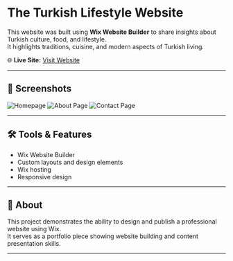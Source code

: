 # The Turkish Lifestyle Website

This website was built using **Wix Website Builder** to share insights about Turkish culture, food, and lifestyle.  
It highlights traditions, cuisine, and modern aspects of Turkish living.

🌐 **Live Site:** [Visit Website](https://fola8366.wixsite.com/the-turkish-lifestyl)

---

## 📸 Screenshots

![Homepage](C:\Users\Owner\source\repos\screenshots)
![About Page](screenshots/about.png)
![Contact Page](screenshots/contact.png)

---

## 🛠 Tools & Features
- Wix Website Builder  
- Custom layouts and design elements  
- Wix hosting  
- Responsive design  

---

## 📖 About
This project demonstrates the ability to design and publish a professional website using Wix.  
It serves as a portfolio piece showing website building and content presentation skills.

---

